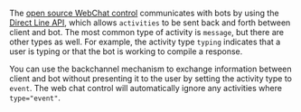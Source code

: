 The [open source WebChat control](https://github.com/Microsoft/BotFramework-WebChat) communicates with bots by using the [Direct Line API](../rest-api/bot-framework-rest-direct-line-3-0-concepts.md#client-libraries), which allows `activities` to be sent back and forth between client and bot. The most common type of activity is `message`, but there are other types as well. For example, the activity type `typing` indicates that a user is typing or that the bot is working to compile a response.

You can use the backchannel mechanism to exchange information between client and bot without presenting it to the user by setting the activity type to `event`. The web chat control will automatically ignore any activities where `type="event"`.
